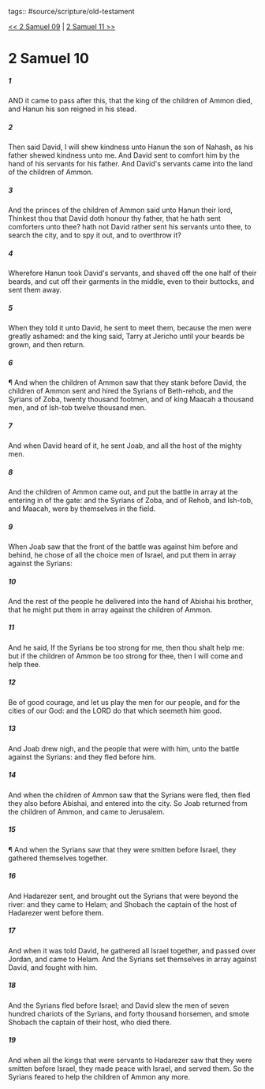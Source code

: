 tags:: #source/scripture/old-testament

[<< 2 Samuel 09](/Old_Testament/10_2_Samuel/2_Samuel_09.md) | [2 Samuel 11 >>](/Old_Testament/10_2_Samuel/2_Samuel_11.md)

# 2 Samuel 10

##### 1

AND it came to pass after this, that the king of the children of Ammon died, and Hanun his son reigned in his stead.

##### 2

Then said David, I will shew kindness unto Hanun the son of Nahash, as his father shewed kindness unto me. And David sent to comfort him by the hand of his servants for his father. And David's servants came into the land of the children of Ammon.

##### 3

And the princes of the children of Ammon said unto Hanun their lord, Thinkest thou that David doth honour thy father, that he hath sent comforters unto thee? hath not David rather sent his servants unto thee, to search the city, and to spy it out, and to overthrow it?

##### 4

Wherefore Hanun took David's servants, and shaved off the one half of their beards, and cut off their garments in the middle, even to their buttocks, and sent them away.

##### 5

When they told it unto David, he sent to meet them, because the men were greatly ashamed: and the king said, Tarry at Jericho until your beards be grown, and then return.

##### 6

¶ And when the children of Ammon saw that they stank before David, the children of Ammon sent and hired the Syrians of Beth-rehob, and the Syrians of Zoba, twenty thousand footmen, and of king Maacah a thousand men, and of Ish-tob twelve thousand men.

##### 7

And when David heard of it, he sent Joab, and all the host of the mighty men.

##### 8

And the children of Ammon came out, and put the battle in array at the entering in of the gate: and the Syrians of Zoba, and of Rehob, and Ish-tob, and Maacah, were by themselves in the field.

##### 9

When Joab saw that the front of the battle was against him before and behind, he chose of all the choice men of Israel, and put them in array against the Syrians:

##### 10

And the rest of the people he delivered into the hand of Abishai his brother, that he might put them in array against the children of Ammon.

##### 11

And he said, If the Syrians be too strong for me, then thou shalt help me: but if the children of Ammon be too strong for thee, then I will come and help thee.

##### 12

Be of good courage, and let us play the men for our people, and for the cities of our God: and the LORD do that which seemeth him good.

##### 13

And Joab drew nigh, and the people that were with him, unto the battle against the Syrians: and they fled before him.

##### 14

And when the children of Ammon saw that the Syrians were fled, then fled they also before Abishai, and entered into the city. So Joab returned from the children of Ammon, and came to Jerusalem.

##### 15

¶ And when the Syrians saw that they were smitten before Israel, they gathered themselves together.

##### 16

And Hadarezer sent, and brought out the Syrians that were beyond the river: and they came to Helam; and Shobach the captain of the host of Hadarezer went before them.

##### 17

And when it was told David, he gathered all Israel together, and passed over Jordan, and came to Helam. And the Syrians set themselves in array against David, and fought with him.

##### 18

And the Syrians fled before Israel; and David slew the men of seven hundred chariots of the Syrians, and forty thousand horsemen, and smote Shobach the captain of their host, who died there.

##### 19

And when all the kings that were servants to Hadarezer saw that they were smitten before Israel, they made peace with Israel, and served them. So the Syrians feared to help the children of Ammon any more.
